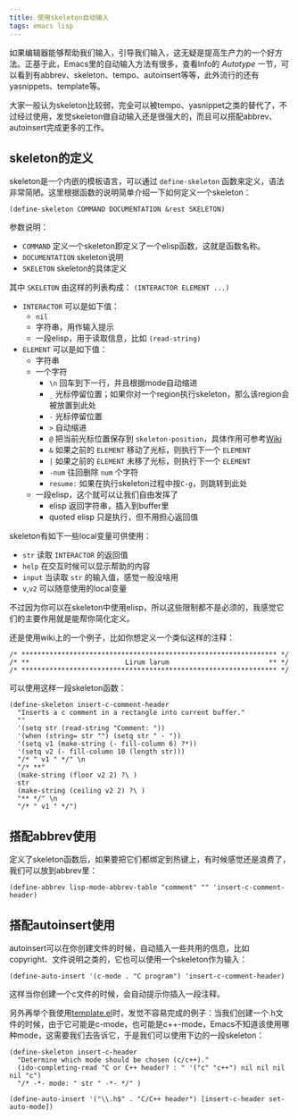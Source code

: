 ```yaml
---
title: 使用skeleton自动输入
tags: emacs lisp
---
```


如果编辑器能够帮助我们输入，引导我们输入，这无疑是提高生产力的一个好方法。正基于此，Emacs里的自动输入方法有很多，查看Info的 *Autotype* 一节，可以看到有abbrev、skeleton、tempo、autoinsert等等，此外流行的还有yasnippets、template等。

大家一般认为skeleton比较弱，完全可以被tempo、yasnippet之类的替代了，不过经过使用，发觉skeleton做自动输入还是很强大的，而且可以搭配abbrev、autoinsert完成更多的工作。

## skeleton的定义

skeleton是一个内嵌的模板语言，可以通过 `define-skeleton` 函数来定义，语法非常简陋。这里根据函数的说明简单介绍一下如何定义一个skeleton：

    (define-skeleton COMMAND DOCUMENTATION &rest SKELETON)

参数说明：

- `COMMAND` 定义一个skeleton即定义了一个elisp函数，这就是函数名称。
- `DOCUMENTATION` skeleton说明
- `SKELETON` skeleton的具体定义

其中 `SKELETON` 由这样的列表构成： `(INTERACTOR ELEMENT ...)`

- `INTERACTOR` 可以是如下值：
    - `nil`
    - 字符串，用作输入提示
    - 一段elisp，用于读取信息，比如 `(read-string)`
- `ELEMENT` 可以是如下值：
    - 字符串
    - 一个字符
        - `\n` 回车到下一行，并且根据mode自动缩进
        - `_`  光标停留位置；如果你对一个region执行skeleton，那么该region会被放置到此处
        - `-`  光标停留位置
        - `>`  自动缩进
        - `@`  把当前光标位置保存到 `skeleton-position`，具体作用可参考[Wiki](http://www.emacswiki.org/emacs/SkeletonMode#toc14)
        - `&`  如果之前的 `ELEMENT` 移动了光标，则执行下一个 `ELEMENT`
        - `|`  如果之前的 `ELEMENT` 未移了光标，则执行下一个 `ELEMENT`
        - `-num` 往回删除 `num` 个字符
        - `resume:` 如果在执行skeleton过程中按`C-g`，则跳转到此处
    - 一段elisp，这个就可以让我们自由发挥了
        - elisp 返回字符串，插入到buffer里
        - quoted elisp 只是执行，但不用担心返回值

skeleton有如下一些local变量可供使用：

- `str` 读取 `INTERACTOR` 的返回值
- `help` 在交互时候可以显示帮助的内容
- `input` 当读取 `str` 的输入值，感觉一般没啥用
- `v`,`v2` 可以随意使用的local变量

不过因为你可以在skeleton中使用elisp，所以这些限制都不是必须的，我感觉它们的主要作用就是能帮你简化定义。

还是使用wiki上的一个例子，比如你想定义一个类似这样的注释：

    /* **************************************************************** */
    /* **                        Lirum larum                         ** */
    /* **************************************************************** */

可以使用这样一段skeleton函数：

    (define-skeleton insert-c-comment-header
      "Inserts a c comment in a rectangle into current buffer."
      ""
      '(setq str (read-string "Comment: "))
      '(when (string= str "") (setq str " - "))
      '(setq v1 (make-string (- fill-column 6) ?*))
      '(setq v2 (- fill-column 10 (length str)))
      "/* " v1 " */" \n
      "/* **"
      (make-string (floor v2 2) ?\ )
      str
      (make-string (ceiling v2 2) ?\ )
      "** */" \n
      "/* " v1 " */")

## 搭配abbrev使用

定义了skeleton函数后，如果要把它们都绑定到热键上，有时候感觉还是浪费了，我们可以放到abbrev里：

    (define-abbrev lisp-mode-abbrev-table "comment" "" 'insert-c-comment-header)

## 搭配autoinsert使用

autoinsert可以在你创建文件的时候，自动插入一些共用的信息，比如copyright、文件说明之类的，它也可以使用一个skeleton作为输入：

    (define-auto-insert '(c-mode . "C program") 'insert-c-comment-header)

这样当你创建一个c文件的时候，会自动提示你插入一段注释。

另外再举个我使用[template.el](http://www.emacswiki.org/emacs/TemplatesMode)时，发觉不容易完成的例子：当我们创建一个.h文件的时候，由于它可能是c-mode，也可能是c++-mode，Emacs不知道该使用哪种mode，这需要我们去告诉它，于是我们可以使用下边的一段skeleton：

    (define-skeleton insert-c-header
      "Determine which mode should be chosen (c/c++)."
      (ido-completing-read "C or C++ header? : " '("c" "c++") nil nil nil nil "c")
      "/* -*- mode: " str " -*- */" )

    (define-auto-insert '("\\.h$" . "C/C++ header") [insert-c-header set-auto-mode])
